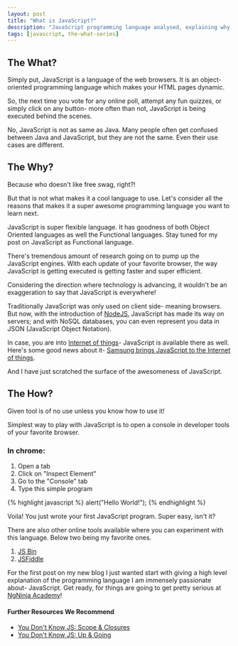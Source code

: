 ```yaml
---
layout: post
title: "What is JavaScript?"
description: "JavaScript programming language analysed, explaining why do you want to use it for your next project."
tags: [javascript, the-what-series]
---
```


## The What?

Simply put, JavaScript is a language of the web browsers. It is an object-oriented programming language which makes your HTML pages dynamic.

So, the next time you vote for any online poll, attempt any fun quizzes, or simply click on any button- more often than not, JavaScript is being executed behind the scenes.

No, JavaScript is not as same as Java. Many people often get confused between Java and JavaScript, but they are not the same. Even their use cases are different.

## The Why?

Because who doesn't like free swag, right?!

But that is not what makes it a cool language to use. Let's consider all the reasons that makes it a super awesome programming language you want to learn next.

JavaScript is super flexible language. It has goodness of both Object Oriented languages as well the Functional languages. Stay tuned for my post on JavaScript as Functional language.

There's tremendous amount of research going on to pump up the JavaScript engines. With each update of your favorite browser, the way JavaScript is getting executed is getting faster and super efficient.

Considering the direction where technology is advancing, it wouldn't be an exaggeration to say that JavaScript is everywhere!

Traditionally JavaScript was only used on client side- meaning browsers. But now, with the introduction of [NodeJS](https://www.toptal.com/nodejs/why-the-hell-would-i-use-node-js), JavaScript has made its way on servers; and with NoSQL databases, you can even represent you data in JSON (JavaScript Object Notation).

In case, you are into [Internet of things](https://en.wikipedia.org/wiki/Internet_of_things)- JavaScript is available there as well. Here's some good news about it- [Samsung brings JavaScript to the Internet of things](http://www.infoworld.com/article/3117241/javascript/samsung-brings-javascript-to-the-internet-of-things.html).

And I have just scratched the surface of the awesomeness of JavaScript.

## The How?

Given tool is of no use unless you know how to use it!

Simplest way to play with JavaScript is to open a console in developer tools of your favorite browser.

### In chrome:

1. Open a tab
2. Click on "Inspect Element"
3. Go to the "Console" tab
4. Type this simple program

{% highlight javascript %}
alert("Hello World!");
{% endhighlight %}

Voila! You just wrote your first JavaScript program. Super easy, isn't it?

There are also other online tools available where you can experiment with this language. Below two being my favorite ones.

1. [JS Bin](http://jsbin.com/?js,console)
2. [JSFiddle](https://jsfiddle.net/)

For the first post on my new blog I just wanted start with giving a high level explanation of the programming language I am immensely passionate about- JavaScript. Get ready, for things are going to get pretty serious at [NgNinja Academy](http://ngninja.com/)!


#### Further Resources We Recommend

- [You Don't Know JS: Scope & Closures](https://amzn.to/2Idk9iz)
- [You Don't Know JS: Up & Going](https://amzn.to/2uSZayI)